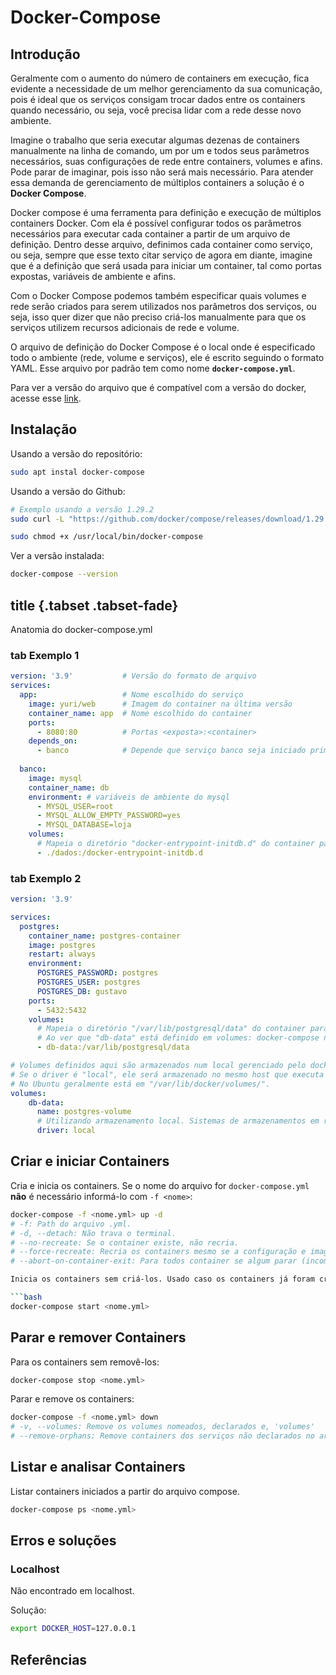 # Docker-Compose

## Introdução

Geralmente com o aumento do número de containers em execução, fica evidente a necessidade de um melhor gerenciamento da sua comunicação, pois é ideal que os serviços consigam trocar dados entre os containers quando necessário, ou seja, você precisa lidar com a rede desse novo ambiente.

Imagine o trabalho que seria executar algumas dezenas de containers manualmente na linha de comando, um por um e todos seus parâmetros necessários, suas configurações de rede entre containers, volumes e afins. Pode parar de imaginar, pois isso não será mais necessário. Para atender essa demanda de gerenciamento de múltiplos containers a solução é o **Docker Compose**.

Docker compose é uma ferramenta para definição e execução de múltiplos containers Docker. Com ela é possível configurar todos os parâmetros necessários para executar cada container a partir de um arquivo de definição. Dentro desse arquivo, definimos cada container como serviço, ou seja, sempre que esse texto citar serviço de agora em diante, imagine que é a definição que será usada para iniciar um container, tal como portas expostas, variáveis de ambiente e afins.

Com o Docker Compose podemos também especificar quais volumes e rede serão criados para serem utilizados nos parâmetros dos serviços, ou seja, isso quer dizer que não preciso criá-los manualmente para que os serviços utilizem recursos adicionais de rede e volume.

O arquivo de definição do Docker Compose é o local onde é especificado todo o ambiente (rede, volume e serviços), ele é escrito seguindo o formato YAML. Esse arquivo por padrão tem como nome **`docker-compose.yml`**.

Para ver a versão do arquivo que é compatível com a versão do docker, acesse esse [link](<https://docs.docker.com/compose/compose-file/>).

## Instalação

Usando a versão do repositório:

```bash
sudo apt instal docker-compose
```

Usando a versão do Github:

```bash
# Exemplo usando a versão 1.29.2
sudo curl -L "https://github.com/docker/compose/releases/download/1.29.2/docker-compose-$(uname -s)-$(uname -m)" -o /usr/local/bin/docker-compose

sudo chmod +x /usr/local/bin/docker-compose
```

Ver a versão instalada:

```bash
docker-compose --version
```

## title {.tabset .tabset-fade}

Anatomia do docker-compose.yml

### tab Exemplo 1

  ```yml
  version: '3.9'           # Versão do formato de arquivo
  services:
    app:                   # Nome escolhido do serviço  
      image: yuri/web      # Imagem do container na última versão
      container_name: app  # Nome escolhido do container
      ports:
        - 8080:80          # Portas <exposta>:<container>
      depends_on:
        - banco            # Depende que serviço banco seja iniciado primeiro
    
    banco:
      image: mysql
      container_name: db
      environment: # variáveis de ambiente do mysql
        - MYSQL_USER=root
        - MYSQL_ALLOW_EMPTY_PASSWORD=yes
        - MYSQL_DATABASE=loja
      volumes:
        # Mapeia o diretório "docker-entrypoint-initdb.d" do container para o diretório "./dados" no host
        - ./dados:/docker-entrypoint-initdb.d 
  ```

### tab Exemplo 2

  ```yml
  version: '3.9'

  services:
    postgres:
      container_name: postgres-container
      image: postgres
      restart: always
      environment:
        POSTGRES_PASSWORD: postgres
        POSTGRES_USER: postgres
        POSTGRES_DB: gustavo
      ports:
        - 5432:5432
      volumes:
        # Mapeia o diretório "/var/lib/postgresql/data" do container para o local gerenciado pelo docker-compose
        # Ao ver que "db-data" está definido em volumes: docker-compose não irá tratar como path do host "./db-data"
        - db-data:/var/lib/postgresql/data

  # Volumes definidos aqui são armazenados num local gerenciado pelo docker-compose.
  # Se o driver é "local", ele será armazenado no mesmo host que executa o container.
  # No Ubuntu geralmente está em "/var/lib/docker/volumes/".
  volumes:
      db-data: 
        name: postgres-volume
        # Utilizando armazenamento local. Sistemas de armazenamentos em rede podem ter diferentes drivers.
        driver: local 
  ```

## Criar e iniciar Containers

Cria e inicia os containers. Se o nome do arquivo for `docker-compose.yml` **não** é necessário informá-lo com `-f <nome>`:

```bash
docker-compose -f <nome.yml> up -d
# -f: Path do arquivo .yml.
# -d, --detach: Não trava o terminal.
# --no-recreate: Se o container existe, não recria.
# --force-recreate: Recria os containers mesmo se a configuração e imagem não foram alterados.
# --abort-on-container-exit: Para todos container se algum parar (incompatível com -d).

Inicia os containers sem criá-los. Usado caso os containers já foram criados:

```bash
docker-compose start <nome.yml>
```

## Parar e remover Containers

Para os containers sem removê-los:

```bash
docker-compose stop <nome.yml>
```

Parar e remove os containers:

```bash
docker-compose -f <nome.yml> down
# -v, --volumes: Remove os volumes nomeados, declarados e, 'volumes'
# --remove-orphans: Remove containers dos serviços não declarados no arquivo compose
```

## Listar e analisar Containers

Listar containers iniciados a partir do arquivo compose.

```bash
docker-compose ps <nome.yml>
```

## Erros e soluções

### Localhost

Não encontrado em localhost.

Solução:

```bash
export DOCKER_HOST=127.0.0.1
```

## Referências
